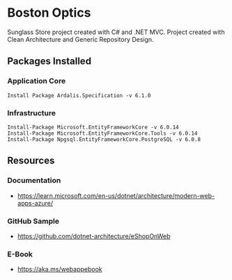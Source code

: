 # Boston Optics 
Sunglass Store project created with C# and .NET MVC. Project created with Clean Architecture and Generic Repository Design.


## Packages Installed
### Application Core
```
Install Package Ardalis.Specification -v 6.1.0
```
### Infrastructure
```
Install-Package Microsoft.EntityFrameworkCore -v 6.0.14
Install-Package Microsoft.EntityFrameworkCore.Tools -v 6.0.14
Install-Package Npgsql.EntityFrameworkCore.PostgreSQL -v 6.0.8
```

## Resources
### Documentation
* https://learn.microsoft.com/en-us/dotnet/architecture/modern-web-apps-azure/
### GitHub Sample
* https://github.com/dotnet-architecture/eShopOnWeb
### E-Book
* https://aka.ms/webappebook

